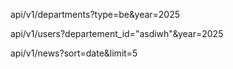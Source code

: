 api/v1/departments?type=be&year=2025

api/v1/users?departement_id="asdiwh"&year=2025

api/v1/news?sort=date&limit=5
